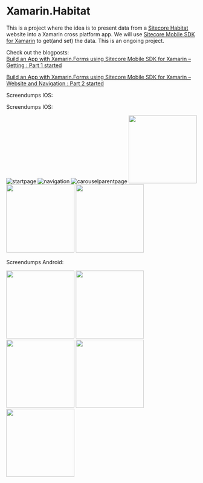 # Xamarin.Habitat

This is a project where the idea is to present data from a [Sitecore Habitat](https://github.com/Sitecore/Habitat/wiki) website into a Xamarin cross platform app. We will use [Sitecore Mobile SDK for Xamarin](https://components.xamarin.com/view/sitecore.mobile.sdk) to get(and set) the data. This is an ongoing project.

Check out the blogposts:  
[Build an App with Xamarin.Forms using Sitecore Mobile SDK for Xamarin – Getting : Part 1 started](https://visionsincode.wordpress.com/2016/04/13/build-an-app-with-xamarin-forms-using-sitecore-mobile-sdk-for-xamarin-getting-started/)

[Build an App with Xamarin.Forms using Sitecore Mobile SDK for Xamarin – Website and Navigation : Part 2 started](https://visionsincode.wordpress.com/2016/05/07/build-an-app-with-xamarin-forms-using-sitecore-mobile-sdk-for-xamarin-website-and-navigation-part-2/)

Screendumps IOS:

Screendumps IOS:

![startpage](https://cloud.githubusercontent.com/assets/726479/14654173/b1c19410-067c-11e6-8f5d-29c538055e76.PNG)
![navigation](https://cloud.githubusercontent.com/assets/726479/14654185/bad5dd4a-067c-11e6-8fd4-cc603d10b1cc.PNG)
![carouselparentpage](https://cloud.githubusercontent.com/assets/726479/14654193/c2cadd3e-067c-11e6-9db0-7f64e262636c.PNG)
<img src="https://cloud.githubusercontent.com/assets/726479/14675183/0714701e-0708-11e6-9620-d30968d102c2.PNG" width="180px"/>
<img src="https://cloud.githubusercontent.com/assets/726479/14768664/eb4a5ed6-0a48-11e6-9af5-5a234f62cc62.PNG" width="180px"/>
<img src="https://cloud.githubusercontent.com/assets/726479/15094385/51295ac8-14a2-11e6-8833-9ec6128a45f9.PNG" width="180px"/>



Screendumps Android:

<img src="https://cloud.githubusercontent.com/assets/726479/14654591/bfc9d8fe-067e-11e6-8646-805db2a83dae.png" width="180px"/>
<img src="https://cloud.githubusercontent.com/assets/726479/14654596/c6a59cf8-067e-11e6-9e96-16ab1a6a0d49.png" width="180px"/>
<img src="https://cloud.githubusercontent.com/assets/726479/14654606/cfae1c62-067e-11e6-9f7e-b30e7556b7d0.png" width="180px"/>
<img src="https://cloud.githubusercontent.com/assets/726479/14654603/cbfeceea-067e-11e6-8ff5-a3888b64eb45.png" width="180px"/>
<img src="https://cloud.githubusercontent.com/assets/726479/14768668/f08d6262-0a48-11e6-88f5-c801ea7311ec.png" width="180px"/>

